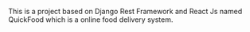 This is a project based on Django Rest Framework and React Js named QuickFood which is a online food delivery system.